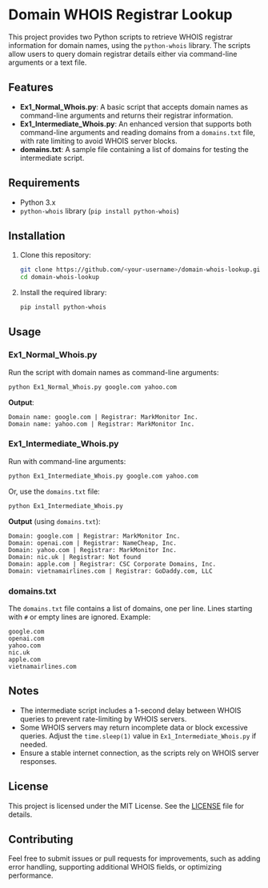 # Domain WHOIS Registrar Lookup

This project provides two Python scripts to retrieve WHOIS registrar information for domain names, using the `python-whois` library. The scripts allow users to query domain registrar details either via command-line arguments or a text file.

## Features
- **Ex1_Normal_Whois.py**: A basic script that accepts domain names as command-line arguments and returns their registrar information.
- **Ex1_Intermediate_Whois.py**: An enhanced version that supports both command-line arguments and reading domains from a `domains.txt` file, with rate limiting to avoid WHOIS server blocks.
- **domains.txt**: A sample file containing a list of domains for testing the intermediate script.

## Requirements
- Python 3.x
- `python-whois` library (`pip install python-whois`)

## Installation
1. Clone this repository:
   ```bash
   git clone https://github.com/<your-username>/domain-whois-lookup.git
   cd domain-whois-lookup
   ```
2. Install the required library:
   ```bash
   pip install python-whois
   ```

## Usage

### Ex1_Normal_Whois.py
Run the script with domain names as command-line arguments:
```bash
python Ex1_Normal_Whois.py google.com yahoo.com
```
**Output**:
```
Domain name: google.com | Registrar: MarkMonitor Inc.
Domain name: yahoo.com | Registrar: MarkMonitor Inc.
```

### Ex1_Intermediate_Whois.py
Run with command-line arguments:
```bash
python Ex1_Intermediate_Whois.py google.com yahoo.com
```
Or, use the `domains.txt` file:
```bash
python Ex1_Intermediate_Whois.py
```
**Output** (using `domains.txt`):
```
Domain: google.com | Registrar: MarkMonitor Inc.
Domain: openai.com | Registrar: NameCheap, Inc.
Domain: yahoo.com | Registrar: MarkMonitor Inc.
Domain: nic.uk | Registrar: Not found
Domain: apple.com | Registrar: CSC Corporate Domains, Inc.
Domain: vietnamairlines.com | Registrar: GoDaddy.com, LLC
```

### domains.txt
The `domains.txt` file contains a list of domains, one per line. Lines starting with `#` or empty lines are ignored. Example:
```
google.com
openai.com
yahoo.com
nic.uk
apple.com
vietnamairlines.com
```

## Notes
- The intermediate script includes a 1-second delay between WHOIS queries to prevent rate-limiting by WHOIS servers.
- Some WHOIS servers may return incomplete data or block excessive queries. Adjust the `time.sleep(1)` value in `Ex1_Intermediate_Whois.py` if needed.
- Ensure a stable internet connection, as the scripts rely on WHOIS server responses.

## License
This project is licensed under the MIT License. See the [LICENSE](LICENSE) file for details.

## Contributing
Feel free to submit issues or pull requests for improvements, such as adding error handling, supporting additional WHOIS fields, or optimizing performance.